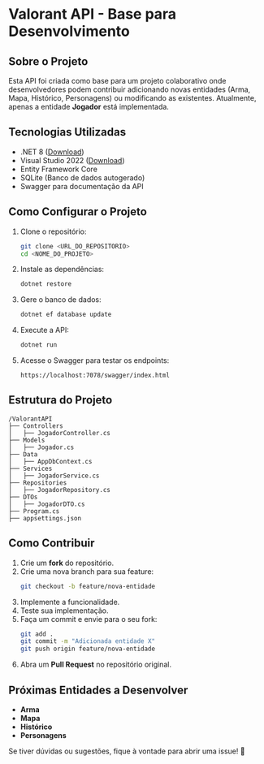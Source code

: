 # Valorant API - Base para Desenvolvimento

## Sobre o Projeto
Esta API foi criada como base para um projeto colaborativo onde desenvolvedores podem contribuir adicionando novas entidades (Arma, Mapa, Histórico, Personagens) ou modificando as existentes. Atualmente, apenas a entidade **Jogador** está implementada.

## Tecnologias Utilizadas
- .NET 8 ([Download](https://download.visualstudio.microsoft.com/download/pr/6f043b39-b3d2-4f0a-92bd-99408739c98d/fa16213ea5d6464fa9138142ea1a3446/dotnet-sdk-8.0.407-win-x64.exe))
- Visual Studio 2022 ([Download](https://visualstudio.microsoft.com/pt-br/thank-you-downloading-visual-studio/?sku=Community&channel=Release&version=VS2022&source=VSLandingPage&cid=2030&passive=false))
- Entity Framework Core
- SQLite (Banco de dados autogerado)
- Swagger para documentação da API

## Como Configurar o Projeto
1. Clone o repositório:
   ```bash
   git clone <URL_DO_REPOSITORIO>
   cd <NOME_DO_PROJETO>
   ```
2. Instale as dependências:
   ```bash
   dotnet restore
   ```
3. Gere o banco de dados:
   ```bash
   dotnet ef database update
   ```
4. Execute a API:
   ```bash
   dotnet run
   ```
5. Acesse o Swagger para testar os endpoints:
   ```
   https://localhost:7078/swagger/index.html
   ```

## Estrutura do Projeto
```
/ValorantAPI
├── Controllers
│   ├── JogadorController.cs
├── Models
│   ├── Jogador.cs
├── Data
│   ├── AppDbContext.cs
├── Services
│   ├── JogadorService.cs
├── Repositories
│   ├── JogadorRepository.cs
├── DTOs
│   ├── JogadorDTO.cs
├── Program.cs
├── appsettings.json
```

## Como Contribuir
1. Crie um **fork** do repositório.
2. Crie uma nova branch para sua feature:
   ```bash
   git checkout -b feature/nova-entidade
   ```
3. Implemente a funcionalidade.
4. Teste sua implementação.
5. Faça um commit e envie para o seu fork:
   ```bash
   git add .
   git commit -m "Adicionada entidade X"
   git push origin feature/nova-entidade
   ```
6. Abra um **Pull Request** no repositório original.

## Próximas Entidades a Desenvolver
- **Arma**
- **Mapa**
- **Histórico**
- **Personagens**

Se tiver dúvidas ou sugestões, fique à vontade para abrir uma issue! 🚀
